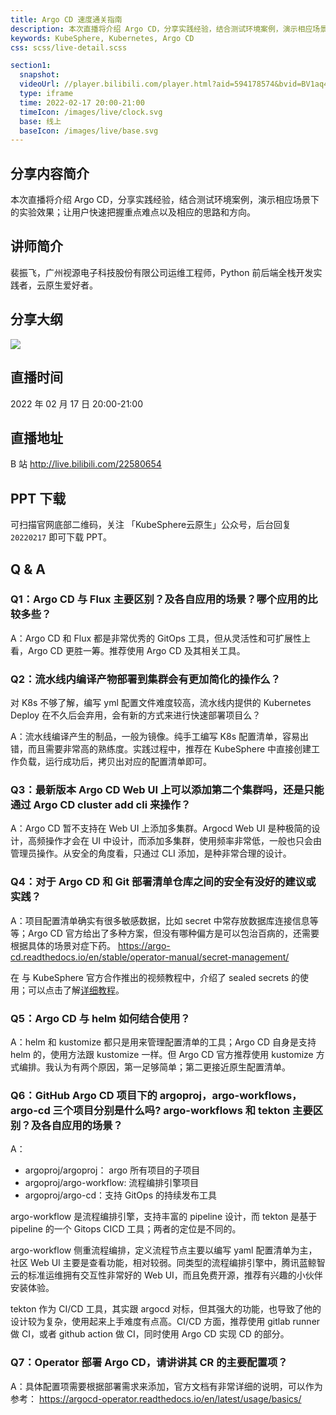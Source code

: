 ```yaml
---
title: Argo CD 速度通关指南
description: 本次直播将介绍 Argo CD，分享实践经验，结合测试环境案例，演示相应场景下的实验效果；让用户快速把握重点难点以及相应的思路和方向。
keywords: KubeSphere, Kubernetes, Argo CD
css: scss/live-detail.scss

section1:
  snapshot: 
  videoUrl: //player.bilibili.com/player.html?aid=594178574&bvid=BV1aq4y1t7XJ&cid=511486300&page=1&high_quality=1
  type: iframe
  time: 2022-02-17 20:00-21:00
  timeIcon: /images/live/clock.svg
  base: 线上
  baseIcon: /images/live/base.svg
---
```

## 分享内容简介

本次直播将介绍 Argo CD，分享实践经验，结合测试环境案例，演示相应场景下的实验效果；让用户快速把握重点难点以及相应的思路和方向。

## 讲师简介

裴振飞，广州视源电子科技股份有限公司运维工程师，Python 前后端全栈开发实践者，云原生爱好者。


## 分享大纲

![](https://pek3b.qingstor.com/kubesphere-community/images/argocd0217-live.png)

## 直播时间

2022 年 02 月 17 日 20:00-21:00

## 直播地址

B 站  http://live.bilibili.com/22580654

## PPT 下载

可扫描官网底部二维码，关注 「KubeSphere云原生」公众号，后台回复 `20220217` 即可下载 PPT。

## Q & A

### Q1：Argo CD 与 Flux 主要区别？及各自应用的场景？哪个应用的比较多些？

A：Argo CD 和 Flux 都是非常优秀的 GitOps 工具，但从灵活性和可扩展性上看，Argo CD 更胜一筹。推荐使用 Argo CD 及其相关工具。

### Q2：流水线内编译产物部署到集群会有更加简化的操作么？
对 K8s 不够了解，编写 yml 配置文件难度较高，流水线内提供的 Kubernetes Deploy 在不久后会弃用，会有新的方式来进行快速部署项目么？

A：流水线编译产生的制品，一般为镜像。纯手工编写 K8s 配置清单，容易出错，而且需要非常高的熟练度。实践过程中，推荐在 KubeSphere 中直接创建工作负载，运行成功后，拷贝出对应的配置清单即可。

### Q3：最新版本 Argo CD Web UI 上可以添加第二个集群吗，还是只能通过 Argo CD cluster add cli 来操作？

A：Argo CD 暂不支持在 Web UI 上添加多集群。Argocd Web UI 是种极简的设计，高频操作才会在 UI 中设计，而添加多集群，使用频率非常低，一般也只会由管理员操作。从安全的角度看，只通过 CLI 添加，是种非常合理的设计。


### Q4：对于 Argo CD 和 Git 部署清单仓库之间的安全有没好的建议或实践？

A：项目配置清单确实有很多敏感数据，比如 secret 中常存放数据库连接信息等等；Argo CD 官方给出了多种方案，但没有哪种偏方是可以包治百病的，还需要根据具体的场景对症下药。
https://argo-cd.readthedocs.io/en/stable/operator-manual/secret-management/

在 与 KubeSphere 官方合作推出的视频教程中，介绍了 sealed secrets 的使用；可以点击了解[详细教程](https://kubesphere.com.cn/learn/)。

### Q5：Argo CD 与 helm 如何结合使用？

A：helm 和 kustomize 都只是用来管理配置清单的工具；Argo CD 自身是支持 helm 的，使用方法跟 kustomize 一样。但 Argo CD 官方推荐使用 kustomize 方式编排。我认为有两个原因，第一足够简单；第二更接近原生配置清单。

### Q6：GitHub Argo CD 项目下的 argoproj，argo-workflows，argo-cd 三个项目分别是什么吗? argo-workflows 和 tekton 主要区别？及各自应用的场景？

A：
- argoproj/argoproj： argo 所有项目的子项目
- argoproj/argo-workflow: 流程编排引擎项目
- argoproj/argo-cd：支持 GitOps 的持续发布工具

argo-workflow 是流程编排引擎，支持丰富的 pipeline 设计，而 tekton 是基于 pipeline 的一个 Gitops CICD 工具；两者的定位是不同的。

argo-workflow 侧重流程编排，定义流程节点主要以编写 yaml 配置清单为主，社区 Web UI 主要是查看功能，相对较弱。同类型的流程编排引擎中，腾讯蓝鲸智云的标准运维拥有交互性非常好的 Web UI，而且免费开源，推荐有兴趣的小伙伴安装体验。

tekton 作为 CI/CD 工具，其实跟 argocd 对标，但其强大的功能，也导致了他的设计较为复杂，使用起来上手难度有点高。CI/CD 方面，推荐使用 gitlab runner 做 CI，或者 github action 做 CI，同时使用 Argo CD 实现 CD 的部分。

### Q7：Operator 部署 Argo CD，请讲讲其 CR 的主要配置项？

A：具体配置项需要根据部署需求来添加，官方文档有非常详细的说明，可以作为参考： https://argocd-operator.readthedocs.io/en/latest/usage/basics/
